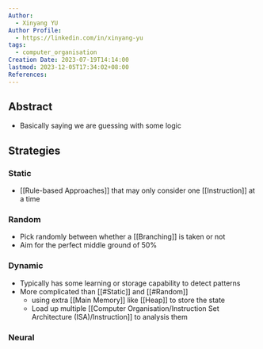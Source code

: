 ```yaml
---
Author:
  - Xinyang YU
Author Profile:
  - https://linkedin.com/in/xinyang-yu
tags:
  - computer_organisation
Creation Date: 2023-07-19T14:14:00
lastmod: 2023-12-05T17:34:02+08:00
References: 
---
```

## Abstract
- Basically saying we are guessing with some logic




## Strategies
### Static 
- [[Rule-based Approaches]] that may only consider one [[Instruction]] at a time
### Random
- Pick randomly between whether a [[Branching]] is taken or not
- Aim for the perfect middle ground of 50%
### Dynamic 
- Typically has some learning or storage capability to detect patterns
- More complicated than [[#Static]] and [[#Random]]
  - using extra [[Main Memory]] like [[Heap]] to store the state
  - Load up multiple [[Computer Organisation/Instruction Set Architecture (ISA)/Instruction]] to analysis them
### Neural

